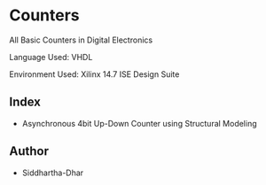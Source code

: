 # Counters
All Basic Counters in Digital Electronics

Language Used: VHDL

Environment Used: Xilinx 14.7 ISE Design Suite 
## Index
* Asynchronous 4bit Up-Down Counter using Structural Modeling

## Author
* Siddhartha-Dhar
